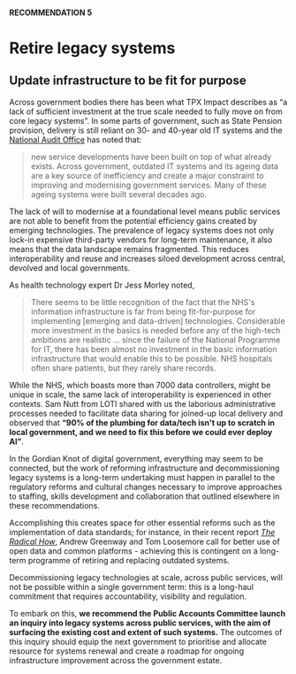 #### RECOMMENDATION 5
# Retire legacy systems
## Update infrastructure to be fit for purpose 

Across government bodies there has been what TPX Impact describes as “a lack of sufficient investment at the true scale needed to fully move on from core legacy systems”. In some parts of government, such as State Pension provision, delivery is still reliant on 30- and 40-year old IT systems and the [National Audit Office](https://www.nao.org.uk/wp-content/uploads/2023/03/digital-transformation-in-government.pdf) has noted that:

> new service developments have been built on top of what already exists. Across government, outdated IT systems and its ageing data are a key source of inefficiency and create a major constraint to improving and modernising government services. Many of these ageing systems were built several decades ago.
 
The lack of will to modernise at a foundational level means public services are not able to benefit from the potential efficiency gains created by emerging technologies. The prevalence of legacy systems does not only lock-in expensive third-party vendors for long-term maintenance, it also means that the data landscape remains fragmented. This reduces interoperability and reuse and increases siloed development across central, devolved and local governments. 

As health technology expert Dr Jess Morley noted, 

> There seems to be little recognition of the fact that the NHS's information infrastructure is far from being fit-for-purpose for implementing [emerging and data-driven] technologies. Considerable more investment in the basics is needed before any of the high-tech ambitions are realistic … since the failure of the National Programme for IT, there has been almost no investment in the basic information infrastructure that would enable this to be possible. NHS hospitals often share patients, but they rarely share records.

While the NHS, which boasts more than 7000 data controllers, might be unique in scale, the same lack of interoperability is experienced in other contexts. Sam Nutt from LOTI shared with us the laborious administrative processes needed to facilitate data sharing for joined-up local delivery and observed that **“90% of the plumbing for data/tech isn't up to scratch in local government, and we need to fix this before we could ever deploy AI”**.

In the Gordian Knot of digital government, everything may seem to be connected, but the work of reforming infrastructure and decommissioning legacy systems is a long-term undertaking must happen in parallel to the regulatory reforms and cultural changes necessary to improve approaches to staffing, skills development and collaboration that outlined elsewhere in these recommendations. 

Accomplishing this creates space for other essential reforms such as the implementation of data standards; for instance, in their recent report [_The Radical How_](https://options2040.co.uk/the-radical-how/), Andrew Greenway and Tom Loosemore call for better use of open data and common platforms - achieving this is contingent on a long-term programme of retiring and replacing outdated systems.

Decommissioning legacy technologies at scale, across public services, will not be possible within a single government term: this is a long-haul commitment that requires accountability, visibility and regulation.

To embark on this, **we recommend the Public Accounts Committee launch an inquiry into legacy systems across public services, with the aim of surfacing the existing cost and extent of such systems.** The outcomes of this inquiry should equip the next government to prioritise and allocate resource for systems renewal and create a roadmap for ongoing infrastructure improvement across the government estate. 
